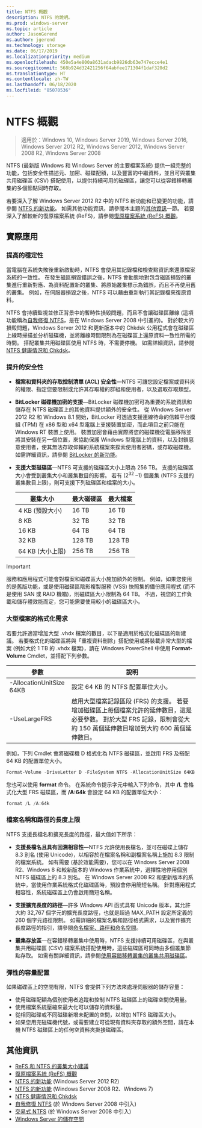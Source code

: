```yaml
---
title: NTFS 概觀
description: NTFS 的說明。
ms.prod: windows-server
ms.topic: article
author: JasonGerend
ms.author: jgerend
ms.technology: storage
ms.date: 06/17/2019
ms.localizationpriority: medium
ms.openlocfilehash: 450e5a4e800a8631adacb9826db63e747ecce4e1
ms.sourcegitcommit: 568b924d32421256f64abfee171304f1daf320d2
ms.translationtype: HT
ms.contentlocale: zh-TW
ms.lasthandoff: 06/18/2020
ms.locfileid: "85070536"
---
```

# <a name="ntfs-overview"></a>NTFS 概觀

>適用於：Windows 10, Windows Server 2019, Windows Server 2016, Windows Server 2012 R2, Windows Server 2012, Windows Server 2008 R2, Windows Server 2008

NTFS (最新版 Windows 和 Windows Server 的主要檔案系統) 提供一組完整的功能，包括安全性描述元、加密、磁碟配額，以及豐富的中繼資料，並且可與叢集共用磁碟區 (CSV) 搭配使用，以提供持續可用的磁碟區，讓您可以從容錯移轉叢集的多個節點同時存取。

若要深入了解 Windows Server 2012 R2 中的 NTFS 新功能和已變更的功能，請參閱 [NTFS 的新功能](https://docs.microsoft.com/previous-versions/windows/it-pro/windows-server-2012-r2-and-2012/dn466520(v%3dws.11))。 如需其他功能資訊，請參閱本主題的[其他資訊](#additional-information)一節。 若要深入了解較新的復原檔案系統 (ReFS)，請參閱[復原檔案系統 (ReFS) 概觀](../refs/refs-overview.md)。

## <a name="practical-applications"></a>實際應用

### <a name="increased-reliability"></a>提高的穩定性

當電腦在系統失敗後重新啟動時，NTFS 會使用其記錄檔和檢查點資訊來還原檔案系統的一致性。 在發生磁區損毀錯誤之後，NTFS 會動態地對包含磁區損毀的叢集進行重新對應、為資料配置新的叢集、將原始叢集標示為錯誤，而且不再使用舊的叢集。 例如，在伺服器損毀之後，NTFS 可以藉由重新執行其記錄檔來復原資料。

NTFS 會持續監視並修正背景中的暫時性損毀問題，而且不會讓磁碟區離線 (這項功能稱為[自我修復 NTFS](https://docs.microsoft.com/previous-versions/windows/it-pro/windows-server-2008-R2-and-2008/cc771388(v=ws.10))，是在 Windows Server 2008 中引進的)。 對於較大的損毀問題，Windows Server 2012 和更新版本中的 Chkdsk 公用程式會在磁碟區上線時掃描並分析磁碟機，並將離線時間限制為在磁碟區上還原資料一致性所需的時間。 搭配叢集共用磁碟區使用 NTFS 時，不需要停機。 如需詳細資訊，請參閱 [NTFS 健康情況和 Chkdsk](https://docs.microsoft.com/previous-versions/windows/it-pro/windows-server-2012-r2-and-2012/hh831536(v%3dws.11))。

### <a name="increased-security"></a>提升的安全性

- **檔案和資料夾的存取控制清單 (ACL) 安全性**—NTFS 可讓您設定檔案或資料夾的權限、指定您要限制或允許其存取權的群組和使用者，以及選取存取類型。

- **BitLocker 磁碟機加密的支援**—BitLocker 磁碟機加密可為重要的系統資訊和儲存在 NTFS 磁碟區上的其他資料提供額外的安全性。 從 Windows Server 2012 R2 和 Windows 8.1 開始，BitLocker 可透過支援連線待命的信賴平台模組 (TPM) 在 x86 型和 x64 型電腦上支援裝置加密，而此項目之前只能在 Windows RT 裝置上使用。 裝置加密會藉由實際將您的磁碟機從電腦移除並將其安裝在另一個位置，來協助保護 Windows 型電腦上的資料，以及封鎖惡意使用者，使其無法存取仰賴的系統檔案來探索使用者密碼，或存取磁碟機。 如需詳細資訊，請參閱 [BitLocker 的新功能](https://docs.microsoft.com/previous-versions/windows/it-pro/windows-server-2012-r2-and-2012/dn306081(v%3dws.11))。

- **支援大型磁碟區**—NTFS 可支援的磁碟區大小上限為 256 TB。 支援的磁碟區大小會受到叢集大小和叢集數目的影響。 若有 (2<sup>32</sup> –1) 個叢集 (NTFS 支援的叢集數目上限)，則可支援下列磁碟區和檔案的大小。

  |叢集大小|最大磁碟區|最大檔案|
  |---|---|---|
  |4 KB (預設大小)|16 TB|16 TB|
  |8 KB|32 TB|32 TB|
  |16 KB|64 TB|64 TB|
  |32 KB|128 TB|128 TB|
  |64 KB (大小上限)|256 TB|256 TB|

>[!IMPORTANT]
>服務和應用程式可能會對檔案和磁碟區大小施加額外的限制。 例如，如果您使用的是舊版功能，或是使用磁碟區陰影複製服務 (VSS) 快照集的備份應用程式 (而不是使用 SAN 或 RAID 機箱)，則磁碟區大小限制為 64 TB。 不過，視您的工作負載和儲存體效能而定，您可能需要使用較小的磁碟區大小。

### <a name="formatting-requirements-for-large-files"></a>大型檔案的格式化需求

若要允許適當增加大型 .vhdx 檔案的數目，以下是適用於格式化磁碟區的新建議。 若要格式化的磁碟區將與「重複資料刪除」搭配使用或將裝載非常大型的檔案 (例如大於 1 TB 的 .vhdx 檔案)，請在 Windows PowerShell 中使用 **Format-Volume** Cmdlet，並搭配下列參數。

|參數|說明|
|---|---|
|-AllocationUnitSize 64KB|設定 64 KB 的 NTFS 配置單位大小。|
|-UseLargeFRS|啟用大型檔案記錄區段 (FRS) 的支援。 若要增加磁碟區上每個檔案允許的延伸數目，這是必要參數。 對於大型 FRS 記錄，限制會從大約 150 萬個延伸數目增加到大約 600 萬個延伸數目。|

例如，下列 Cmdlet 會將磁碟機 D 格式化為 NTFS 磁碟區，並啟用 FRS 及搭配 64 KB 的配置單位大小。

```PowerShell
Format-Volume -DriveLetter D -FileSystem NTFS -AllocationUnitSize 64KB -UseLargeFRS
```

您也可以使用 **format** 命令。 在系統命令提示字元中輸入下列命令，其中 **/L** 會格式化大型 FRS 磁碟區，而 **/A:64k** 會設定 64 KB 的配置單位大小：

```PowerShell
format /L /A:64k
```

### <a name="maximum-file-name-and-path"></a>檔案名稱和路徑的長度上限

NTFS 支援長檔名和擴充長度的路徑，最大值如下所示：

- **支援長檔名且具有回溯相容性**—NTFS 允許使用長檔名，並可在磁碟上儲存 8.3 別名 (使用 Unicode)，以相容於在檔案名稱和副檔案名稱上施加 8.3 限制的檔案系統。 如有需要 (基於效能需要)，您可以在 Windows Server 2008 R2、Windows 8 和較新版本的 Windows 作業系統中，選擇性地停用個別 NTFS 磁碟區上的 8.3 別名。
  在 Windows Server 2008 R2 和更新版本的系統中，當使用作業系統格式化磁碟區時，預設會停用簡短名稱。 針對應用程式相容性，系統磁碟區上仍會啟用簡短名稱。

- **支援擴充長度的路徑**—許多 Windows API 函式具有 Unicode 版本，其允許大約 32,767 個字元的擴充長度路徑，也就是超過 MAX\_PATH 設定所定義的 260 個字元路徑限制。 如需詳細的檔案名稱和路徑格式需求，以及實作擴充長度路徑的指引，請參閱[命名檔案、路徑和命名空間](https://msdn.microsoft.com/library/windows/desktop/aa365247)。

- **叢集存放區**—在容錯移轉叢集中使用時，NTFS 支援持續可用磁碟區，在與叢集共用磁碟區 (CSV) 檔案系統搭配使用時，這些磁碟區可同時由多個叢集節點存取。 如需有關詳細資訊，請參閱[使用容錯移轉叢集的叢集共用磁碟區](../../failover-clustering/failover-cluster-csvs.md)。

### <a name="flexible-allocation-of-capacity"></a>彈性的容量配置

如果磁碟區上的空間有限，NTFS 會提供下列方法來處理伺服器的儲存容量：

- 使用磁碟配額為個別使用者追蹤和控制 NTFS 磁碟區上的磁碟空間使用量。
- 使用檔案系統壓縮來最大化可以儲存的資料量。
- 從相同磁碟或不同磁碟新增未配置的空間，以增加 NTFS 磁碟區大小。
- 如果您用完磁碟機代號，或需要建立可從現有資料夾存取的額外空間，請在本機 NTFS 磁碟區上的任何空資料夾掛接磁碟區。

## <a name="additional-information"></a>其他資訊

- [ReFS 和 NTFS 的叢集大小建議](https://techcommunity.microsoft.com/t5/Storage-at-Microsoft/Cluster-size-recommendations-for-ReFS-and-NTFS/ba-p/425960)
- [復原檔案系統 (ReFS) 概觀](../refs/refs-overview.md)
- [NTFS 的新功能](https://docs.microsoft.com/previous-versions/windows/it-pro/windows-server-2012-r2-and-2012/dn466520(v%3dws.11)) (Windows Server 2012 R2)
- [NTFS 的新功能](https://docs.microsoft.com/previous-versions/windows/it-pro/windows-server-2008-R2-and-2008/ff383236(v=ws.10)) (Windows Server 2008 R2、Windows 7)
- [NTFS 健康情況和 Chkdsk](https://docs.microsoft.com/previous-versions/windows/it-pro/windows-server-2012-r2-and-2012/hh831536(v%3dws.11))
- [自我修復 NTFS](https://docs.microsoft.com/previous-versions/windows/it-pro/windows-server-2008-R2-and-2008/cc771388(v=ws.10)) (於 Windows Server 2008 中引入)
- [交易式 NTFS](https://docs.microsoft.com/previous-versions/windows/it-pro/windows-server-2008-r2-and-2008/cc730726(v%3dws.10)) (於 Windows Server 2008 中引入)
- [Windows Server 的儲存空間](../storage.yml)